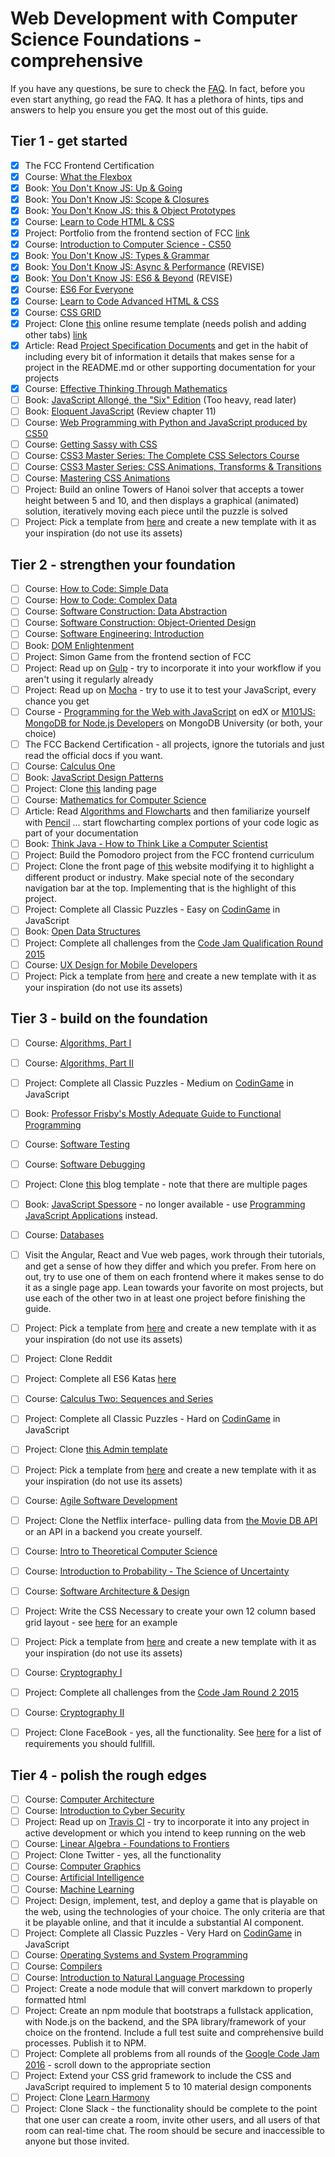 # Web Development with Computer Science Foundations - comprehensive

If you have any questions, be sure to check the [FAQ](./faq.md). In fact, before you even start anything, go read the FAQ. 
It has a plethora of hints, tips and answers to help you ensure you get the most out of this guide.

## Tier 1 - get started
- [X]  The FCC Frontend Certification
- [X]  Course: [What the Flexbox](https://flexbox.io/)  
- [X]  Book: [You Don't Know JS: Up & Going](https://github.com/getify/You-Dont-Know-JS/blob/master/up%20&%20going/README.md#you-dont-know-js-up--going)    
- [X]  Book: [You Don't Know JS: Scope & Closures](https://github.com/getify/You-Dont-Know-JS/blob/master/scope%20&%20closures/README.md#you-dont-know-js-scope--closures)  
- [X]  Book: [You Don't Know JS: this & Object Prototypes](https://github.com/getify/You-Dont-Know-JS/blob/master/this%20&%20object%20prototypes/README.md#you-dont-know-js-this--object-prototypes)     
- [x]  Course: [Learn to Code HTML & CSS](http://learn.shayhowe.com/html-css/)    
- [x]  Project: Portfolio from the frontend section of FCC [link](https://potatofolio.surge.sh/)  
- [x]  Course: [Introduction to Computer Science - CS50](https://www.edx.org/course/introduction-computer-science-harvardx-cs50x#!)
- [x]  Book: [You Don't Know JS: Types & Grammar](https://github.com/getify/You-Dont-Know-JS/blob/master/types%20&%20grammar/README.md#you-dont-know-js-types--grammar)   
- [x]  Book: [You Don't Know JS: Async & Performance](https://github.com/getify/You-Dont-Know-JS/blob/master/async%20&%20performance/README.md#you-dont-know-js-async--performance) (REVISE)
- [x]  Book: [You Don't Know JS: ES6 & Beyond](https://github.com/getify/You-Dont-Know-JS/blob/master/es6%20&%20beyond/README.md#you-dont-know-js-es6--beyond) (REVISE)      
- [x]  Course: [ES6 For Everyone](https://es6.io/)  
- [X]  Course: [Learn to Code Advanced HTML & CSS](http://learn.shayhowe.com/advanced-html-css/)  
- [X]  Course: [CSS GRID](https://cssgrid.io/)  
- [x]  Project: Clone [this](https://creativemarket.com/ikonome/686585-Material-Resume-Blue/screenshots/#screenshot2) online resume template (needs polish and adding other tabs) [link](https://potato-resume.surge.sh/) 
- [x]  Article: Read [Project Specification Documents](http://www.pixelearth.net/pages/project-specification) and get in the habit of including every bit of information it details that makes sense for a project in the README.md or other supporting documentation for your projects 
- [x]  Course: [Effective Thinking Through Mathematics](https://www.edx.org/course/effective-thinking-through-mathematics-utaustinx-ut-9-01x)   
- [ ]  Book: [JavaScript Allongé, the "Six" Edition](https://leanpub.com/javascriptallongesix) (Too heavy, read later)  
- [ ]  Book: [Eloquent JavaScript](https://eloquentjavascript.net/) (Review chapter 11) 
- [ ]  Course: [Web Programming with Python and JavaScript produced by CS50](https://cs50.github.io/web/)
- [ ]  Course: [Getting Sassy with CSS](http://www.sassshop.com/#/)
- [ ]  Course:  [CSS3 Master Series: The Complete CSS Selectors Course](https://www.udemy.com/css3-master-series-css3-selectors-mastery/) 
- [ ]  Course:  [CSS3 Master Series: CSS Animations, Transforms & Transitions](https://www.udemy.com/css3-master-series-css-animations-transforms-transitions/?siteID=SAyYsTvLiGQ-LGxXd4EvbvqSAgZMUt6VyQ&LSNPUBID=SAyYsTvLiGQ)  
- [ ]  Course:  [Mastering CSS Animations](https://app.pluralsight.com/library/courses/mastering-css-animations-2135/table-of-contents)
- [ ]  Project: Build an online Towers of Hanoi solver that accepts a tower height between 5 and 10,  and then displays a graphical (animated) solution, iteratively moving each piece until the puzzle is solved
- [ ]  Project: Pick a template from [here](http://www.free-css.com/free-css-templates) and create a new template with it as your inspiration (do not use its assets)

## Tier 2 - strengthen your foundation
- [ ]  Course: [How to Code: Simple Data](https://www.edx.org/course/how-code-simple-data-ubcx-htc1x)    
- [ ]  Course: [How to Code: Complex Data](https://www.edx.org/course/how-code-complex-data-ubcx-htc2x)    
- [ ]  Course: [Software Construction: Data Abstraction](https://www.edx.org/course/software-construction-data-abstraction-ubcx-softconst1x)
- [ ]  Course: [Software Construction: Object-Oriented Design](https://www.edx.org/course/software-construction-object-oriented-ubcx-softconst2x)
- [ ]  Course: [Software Engineering: Introduction](https://www.edx.org/course/software-engineering-introduction-ubcx-softeng1x)
- [ ]  Book:  [DOM Enlightenment](http://domenlightenment.com/)   
- [ ]  Project:  Simon Game from the frontend section of FCC    
- [ ]  Project: Read up on [Gulp](http://gulpjs.com/) - try to incorporate it into your workflow if you aren't using it regularly already
- [ ]  Project: Read up on [Mocha](https://mochajs.org/) - try to use it to test your JavaScript, every chance you get
- [ ] Course - [Programming for the Web with JavaScript](https://www.edx.org/course/programming-web-javascript-pennx-sd4x) on edX or [M101JS: MongoDB for Node.js Developers](https://university.mongodb.com/courses/M101JS/about) on MongoDB University (or both, your choice)  
- [ ]  The FCC Backend Certification - all projects, ignore the tutorials and just read the official docs if you want. 
- [ ]  Course: [Calculus One](https://www.coursera.org/learn/calculus1)    
- [ ]  Book:  [JavaScript Design Patterns](https://addyosmani.com/resources/essentialjsdesignpatterns/book/)
- [ ]  Project: Clone [this](https://blackrockdigital.github.io/startbootstrap-creative/) landing page  
- [ ]  Course: [Mathematics for Computer Science](https://ocw.mit.edu/courses/electrical-engineering-and-computer-science/6-042j-mathematics-for-computer-science-spring-2015/index.htm)
- [ ]  Article: Read [Algorithms and Flowcharts](http://www.academia.edu/7857144/ALGORITHMS_AND_FLOWCHARTS) and then familiarize yourself with [Pencil](http://pencil.evolus.vn/) ... start flowcharting complex portions of your code logic as part of your documentation   
- [ ]  Book: [Think Java - How to Think Like a Computer Scientist](http://greenteapress.com/wp/think-java/) 
- [ ]  Project: Build the Pomodoro project from the FCC frontend curriculum   
- [ ]  Project: Clone the front page of [this](https://urbanarmorgear.com/) website modifying it to highlight a different product or industry. Make special note of the secondary navigation bar at the top. Implementing that is the highlight of this project.    
- [ ]  Project: Complete all Classic Puzzles - Easy on [CodinGame](https://www.codingame.com/) in JavaScript        
- [ ]  Book:  [Open Data Structures](http://www.aupress.ca/books/120226/ebook/99Z_Morin_2013-Open_Data_Structures.pdf)
- [ ]  Project: Complete all challenges from the [Code Jam Qualification Round 2015](https://code.google.com/codejam/contest/6224486/dashboard)
- [ ]  Course: [UX Design for Mobile Developers](https://www.udacity.com/course/ux-design-for-mobile-developers--ud849)
- [ ]  Project: Pick a template from [here](http://www.free-css.com/free-css-templates) and create a new template with it as your inspiration (do not use its assets)

## Tier 3 - build on the foundation
- [ ]  Course: [Algorithms, Part I](https://www.coursera.org/learn/algorithms-part1)    
- [ ]  Course: [Algorithms, Part II](https://www.coursera.org/learn/algorithms-part2)
- [ ]  Project: Complete all Classic Puzzles - Medium on [CodinGame](https://www.codingame.com/) in JavaScript    
- [ ]  Book: [Professor Frisby's Mostly Adequate Guide to Functional Programming](https://www.gitbook.com/book/drboolean/mostly-adequate-guide/details)    
- [ ]  Course: [Software Testing](https://www.udacity.com/course/software-testing--cs258)    
- [ ]  Course: [Software Debugging](https://www.udacity.com/course/software-debugging--cs259)  
- [ ]  Project: Clone [this](https://blackrockdigital.github.io/startbootstrap-clean-blog/) blog template - note that there are multiple pages  
- [ ]  Book: [JavaScript Spessore](https://leanpub.com/javascript-spessore/read)  - no longer available - use [Programming JavaScript Applications](http://chimera.labs.oreilly.com/books/1234000000262/index.html) instead.
- [ ]  Course: [Databases](https://lagunita.stanford.edu/courses/DB/2014/SelfPaced/about)    
- [ ]  Visit the Angular, React and Vue web pages, work through their tutorials, and get a sense of how they differ and which you prefer. From here on out, try to use one of them on each frontend where it makes sense to do it as a single page app. Lean towards your favorite on most projects, but use each of the other two in at least one project before finishing the guide.
- [ ]  Project: Pick a template from [here](http://www.free-css.com/free-css-templates) and create a new template with it as your inspiration (do not use its assets)
- [ ]  Project: Clone Reddit
- [ ]  Project: Complete all ES6 Katas [here](http://es6katas.org/)
- [ ]  Course: [Calculus Two: Sequences and Series](https://www.coursera.org/learn/advanced-calculus)    
- [ ]  Project: Complete all Classic Puzzles - Hard on [CodinGame](https://www.codingame.com/) in JavaScript    
- [ ]  Project:  Clone [this Admin template](http://rubix410.sketchpixy.com/ltr/dashboard) 
- [ ]  Project: Pick a template from [here](http://www.free-css.com/free-css-templates) and create a new template with it as your inspiration (do not use its assets)
- [ ]  Course: [Agile Software Development](https://www.edx.org/course/agile-software-development-ethx-asd-1x)
- [ ]  Project: Clone the Netflix interface- pulling data from [the Movie DB API](https://www.themoviedb.org/documentation/api) or an API in a backend you create yourself.
- [ ]  Course: [Intro to Theoretical Computer Science](https://www.udacity.com/course/intro-to-theoretical-computer-science--cs313)   
- [ ]  Course: [Introduction to Probability - The Science of Uncertainty](https://www.edx.org/course/introduction-probability-science-mitx-6-041x-0)    
- [ ]  Course: [Software Architecture & Design](https://www.udacity.com/course/software-architecture-design--ud821) 
- [ ]  Project: Write the CSS Necessary to create your own 12 column based grid layout - see [here](http://960.gs/) for an example
- [ ]  Project: Pick a template from [here](http://www.free-css.com/free-css-templates) and create a new template with it as your inspiration (do not use its assets)
- [ ]  Course: [Cryptography I](https://www.coursera.org/course/crypto)       
- [ ]  Project: Complete all challenges from the [Code Jam Round 2 2015](https://code.google.com/codejam/contest/8234486/dashboard)
- [ ]  Course: [Cryptography II](https://www.coursera.org/course/crypto2) 
- [ ]  Project: Clone FaceBook - yes, all the functionality. See [here](http://www.theodinproject.com/courses/ruby-on-rails/lessons/final-project) for a list of requirements you should fullfill.


## Tier 4 - polish the rough edges
- [ ]  Course: [Computer Architecture](https://www.coursera.org/course/comparch) 
- [ ]  Course: [Introduction to Cyber Security](https://www.futurelearn.com/courses/introduction-to-cyber-security)   
- [ ]  Project: Read up on [Travis CI](https://travis-ci.org/) - try to incorporate it into any project in active development or which you intend to keep running on the web
- [ ]  Course: [Linear Algebra - Foundations to Frontiers](https://www.edx.org/course/linear-algebra-foundations-frontiers-utaustinx-ut-5-04x#!)   
- [ ]  Project: Clone Twitter - yes, all the functionality
- [ ]  Course: [Computer Graphics](https://www.edx.org/course/computer-graphics-uc-san-diegox-cse167x)    
- [ ]  Course: [Artificial Intelligence](https://www.edx.org/course/artificial-intelligence-uc-berkeleyx-cs188-1x#!)    
- [ ]  Course: [Machine Learning](https://www.coursera.org/learn/machine-learning)  
- [ ]  Project: Design, implement, test, and deploy a game that is playable on the web, using the technologies of your choice. The only criteria are that it be playable online, and that it inculde a substantial AI component.
- [ ]  Project: Complete all Classic Puzzles - Very Hard on [CodinGame](https://www.codingame.com/) in JavaScript
- [ ]  Course: [Operating Systems and System Programming](http://theopenacademy.com/content/operating-systems-and-system-programming)  
- [ ]  Course: [Compilers](https://lagunita.stanford.edu/courses/Engineering/Compilers/Fall2014/about)    
- [ ]  Course: [Introduction to Natural Language Processing](https://www.coursera.org/learn/natural-language-processing)   
- [ ]  Project: Create a node module that will convert markdown to properly formatted html
- [ ]  Project: Create an npm module that bootstraps a fullstack application, with Node.js on the backend, and the SPA library/framework of your choice on the frontend. Include a full test suite and comprehensive build processes. Publish it to NPM.
- [ ]  Project: Complete all problems from all rounds of the [Google Code Jam 2016](https://code.google.com/codejam/contests.html) - scroll down to the appropriate section
- [ ]  Project: Extend your CSS grid framework to include the CSS and JavaScript required to implement 5 to 10 material design components
- [ ]  Project: Clone [Learn Harmony](http://learnharmony.org/#/?_k=0okjs7)      
- [ ]  Project: Clone Slack - the functionality should be complete to the point that one user can create a room, invite other users, and all users of that room can real-time chat. The room should be secure and inaccessible to anyone but those invited.
